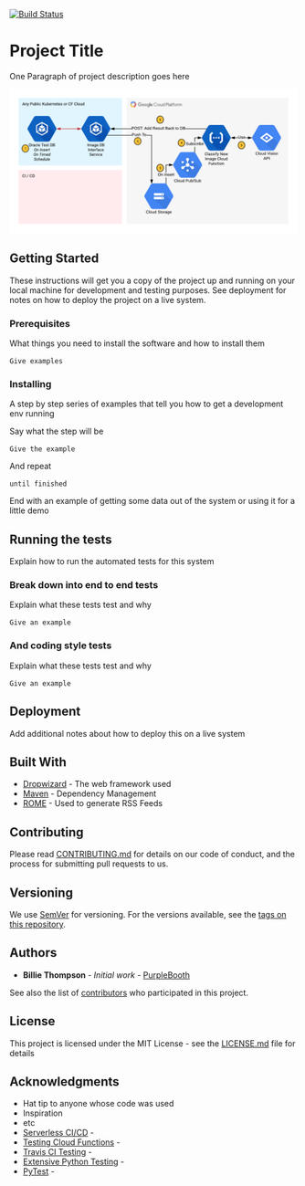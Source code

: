 [![Build Status](https://api.travis-ci.org/kunwar89/test-gcf.svg?branch=master)](https://travis-ci.org/kunwar89/test-gcf)

# Project Title

One Paragraph of project description goes here

<img src="./Cloud Vision Fun.png"/>

## Getting Started

These instructions will get you a copy of the project up and running on your local machine for development and testing purposes. See deployment for notes on how to deploy the project on a live system.

### Prerequisites

What things you need to install the software and how to install them

```
Give examples
```

### Installing

A step by step series of examples that tell you how to get a development env running

Say what the step will be

```
Give the example
```

And repeat

```
until finished
```

End with an example of getting some data out of the system or using it for a little demo

## Running the tests

Explain how to run the automated tests for this system

### Break down into end to end tests

Explain what these tests test and why

```
Give an example
```

### And coding style tests

Explain what these tests test and why

```
Give an example
```

## Deployment

Add additional notes about how to deploy this on a live system

## Built With

* [Dropwizard](http://www.dropwizard.io/1.0.2/docs/) - The web framework used
* [Maven](https://maven.apache.org/) - Dependency Management
* [ROME](https://rometools.github.io/rome/) - Used to generate RSS Feeds

## Contributing

Please read [CONTRIBUTING.md](https://gist.github.com/PurpleBooth/b24679402957c63ec426) for details on our code of conduct, and the process for submitting pull requests to us.

## Versioning

We use [SemVer](http://semver.org/) for versioning. For the versions available, see the [tags on this repository](https://github.com/your/project/tags). 

## Authors

* **Billie Thompson** - *Initial work* - [PurpleBooth](https://github.com/PurpleBooth)

See also the list of [contributors](https://github.com/your/project/contributors) who participated in this project.

## License

This project is licensed under the MIT License - see the [LICENSE.md](LICENSE.md) file for details

## Acknowledgments

* Hat tip to anyone whose code was used
* Inspiration
* etc
* [Serverless CI/CD](https://blog.hubwa.re/continuous-deployment-for-serverless-google-cloud-functions-175b0756be28) - 
* [Testing Cloud Functions](https://cloud.google.com/functions/docs/testing/test-background) - 
* [Travis CI Testing](https://blog.travis-ci.com/2018-01-25-what-is-ci-part-2) - 
* [Extensive Python Testing](https://towardsdatascience.com/extensive-python-testing-on-travis-ci-4c24db9bf961) - 
* [PyTest](https://docs.pytest.org/en/latest/) - 


